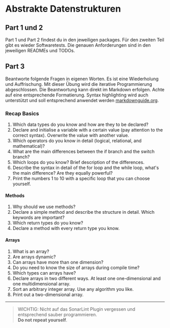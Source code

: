 # Abstrakte Datenstrukturen

## Part 1 und 2
Part 1 und Part 2 findest du in den jeweiligen packages. Für den zweiten Teil gibt es wieder Softwaretests.
Die genauen Anforderungen sind in den jeweiligen READMEs und TODOs.

## Part 3
Beantworte folgende Fragen in eigenen Worten. Es ist eine Wiederholung und Auffrischung. Mit dieser Übung wird die
iterative Programmierung abgeschlossen. Die Beantwortung kann direkt im Markdown erfolgen. Achte auf eine entsprechende
Formatierung. Syntax highlighting wird auch unterstützt und soll entsprechend anwendet werden [markdownguide.org](https://www.markdownguide.org/extended-syntax/#syntax-highlighting).

### Recap Basics

1. Which data types do you know and how are they to be declared?
2. Declare and initialise a variable with a certain value (pay attention to the correct syntax). Overwrite the value with another value.
3. Which operators do you know in detail (logical, relational, and mathematical)?
4. What are the main differences between the if branch and the switch branch?
5. Which loops do you know? Brief description of the differences.
6. Describe the syntax in detail of the for loop and the while loop, what's the main difference? Are they equally powerful?
7. Print the numbers 1 to 10 with a specific loop that you can choose yourself.

#### Methods
1. Why should we use methods?
2. Declare a simple method and describe the structure in detail. Which keywords are important?
3. Which return types do you know?
4. Declare a method with every return type you know.

#### Arrays
1. What is an array?
2. Are arrays dynamic?
3. Can arrays have more than one dimension?
4. Do you need to know the size of arrays during compile time?
5. Which types can arrays have?
6. Declare arrays in two different ways. At least one one-dimensional and one multidimensional array.
7. Sort an arbitrary integer array. Use any algorithm you like.
8. Print out a two-dimensional array.

---
>WICHTIG: Nicht auf das SonarLint Plugin vergessen und entsprechend sauber programmieren. <br>
**Do not repeat yourself**.